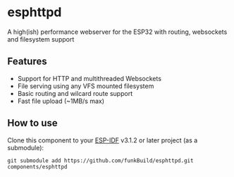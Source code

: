 # esphttpd
A high(ish) performance webserver for the ESP32 with routing, websockets and filesystem support

## Features

- Support for HTTP and multithreaded Websockets
- File serving using any VFS mounted filesystem
- Basic routing and wilcard route support
- Fast file upload (~1MB/s max)

## How to use


Clone this component to your [ESP-IDF](https://github.com/espressif/esp-idf) v3.1.2 or later project (as a submodule): 
```
git submodule add https://github.com/funkBuild/esphttpd.git components/esphttpd
```
